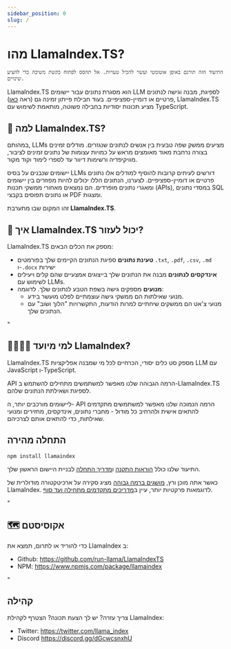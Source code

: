 ```yaml
---
sidebar_position: 0
slug: /
---
```


# מהו LlamaIndex.TS?

`התיעוד הזה תורגם באופן אוטומטי ועשוי להכיל טעויות. אל תהסס לפתוח בקשת משיכה כדי להציע שינויים.`

LlamaIndex.TS הוא מסגרת נתונים עבור יישומים LLM לספיגת, מבנה וגישה לנתונים פרטיים או דומיין-ספציפיים. בעוד חבילת פייתון זמינה גם (ראה [כאן](https://docs.llamaindex.ai/en/stable/)), LlamaIndex.TS מציע תכונות יסודיות בחבילה פשוטה, מותאמת לשימוש עם TypeScript.

## 🚀 למה LlamaIndex.TS?

במהותם, LLMs מציעים ממשק שפה טבעית בין אנשים לנתונים שנגזרים. מודלים זמינים בצורה נרחבת מאוד מאומצים מראש על כמויות עצומות של נתונים זמינים לציבור, מוויקיפדיה ורשימות דיוור עד לספרי לימוד וקוד מקור.

יישומים שנבנים על בסיס LLMs דורשים לעיתים קרובות להוסיף למודלים אלו נתונים פרטיים או דומיין-ספציפיים. לצערנו, הנתונים הללו יכולים להיות מפוזרים בין יישומים ומאגרי נתונים מופרדים. הם נמצאים מאחורי ממשקי תכנות (APIs), במסדי נתונים SQL או נתונים תפוסים בקבצי PDF ומצגות.

זהו המקום שבו מתערבת **LlamaIndex.TS**.

## 🦙 איך LlamaIndex.TS יכול לעזור?

LlamaIndex.TS מספק את הכלים הבאים:

- **טעינת נתונים** ספיגת הנתונים הקיימים שלך בפורמטים `.txt`, `.pdf`, `.csv`, `.md` ו-`.docx` ישירות
- **אינדקסים לנתונים** מבנה את הנתונים שלך בייצוגים אמצעיים שהם קלים ויעילים לשימוש עם LLMs.
- **מנועים** מספקים גישה בשפת הטבע לנתונים שלך. לדוגמה:
  - מנועי שאילתות הם ממשקי גישה עוצמתיים לפלט מועשר בידע.
  - מנועי צ'אט הם ממשקים שיחתיים למרות הודעות, התקשרויות "הלוך ושוב" עם הנתונים שלך.

"

## 👨‍👩‍👧‍👦 למי מיועד LlamaIndex?

LlamaIndex.TS מספק סט כלים יסודי, הכרחיים לכל מי שמבנה אפליקציות LLM עם JavaScript ו-TypeScript.

API הרמה הגבוהה שלנו מאפשר למשתמשים מתחילים להשתמש ב-LlamaIndex.TS לספיגת ושאילתת הנתונים שלהם.

ליישומים מורכבים יותר, ה- API הרמה הנמוכה שלנו מאפשר למשתמשים מתקדמים להתאים אישית ולהרחיב כל מודול - מחברי נתונים, אינדקסים, מחזירים ומנועי שאילתות, כדי להתאים אותם לצרכיהם.

## התחלה מהירה

`npm install llamaindex`

התיעוד שלנו כולל [הוראות התקנה](./installation.mdx) ו[מדריך התחלה](./starter.md) לבניית היישום הראשון שלך.

כאשר אתה מוכן ורץ, [מושגים ברמה גבוהה](./concepts.md) מציג סקירה על ארכיטקטורה מודולרית של LlamaIndex. לדוגמאות פרקטיות יותר, עיין ב[מדריכים מתקדמים מתחילה ועד סוף](./end_to_end.md).

"

## 🗺️ אקוסיסטם

כדי להוריד או לתרום, תמצא את LlamaIndex ב:

- Github: https://github.com/run-llama/LlamaIndexTS
- NPM: https://www.npmjs.com/package/llamaindex

"

## קהילה

צריך עזרה? יש לך הצעת תכונה? הצטרף לקהילת LlamaIndex:

- Twitter: https://twitter.com/llama_index
- Discord https://discord.gg/dGcwcsnxhU
